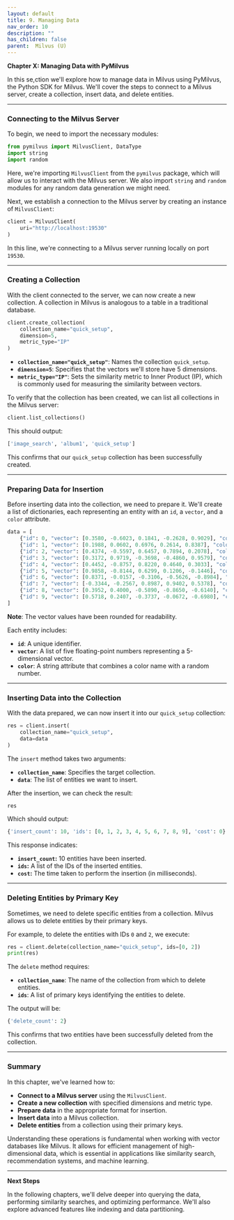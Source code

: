 ```yaml
---
layout: default
title: 9. Managing Data
nav_order: 10
description: ""
has_children: false
parent:  Milvus (U)
---
```



**Chapter X: Managing Data with PyMilvus**

In this se,ction we'll explore how to manage data in Milvus using PyMilvus, the Python SDK for Milvus. We'll cover the steps to connect to a Milvus server, create a collection, insert data, and delete entities.

---

### **Connecting to the Milvus Server**

To begin, we need to import the necessary modules:

```python
from pymilvus import MilvusClient, DataType
import string
import random
```

Here, we're importing `MilvusClient` from the `pymilvus` package, which will allow us to interact with the Milvus server. We also import `string` and `random` modules for any random data generation we might need.

Next, we establish a connection to the Milvus server by creating an instance of `MilvusClient`:

```python
client = MilvusClient(
    uri="http://localhost:19530"
)
```

In this line, we're connecting to a Milvus server running locally on port `19530`.

---

### **Creating a Collection**

With the client connected to the server, we can now create a new collection. A collection in Milvus is analogous to a table in a traditional database.

```python
client.create_collection(
    collection_name="quick_setup",
    dimension=5,
    metric_type="IP"
)
```

- **`collection_name="quick_setup"`**: Names the collection `quick_setup`.
- **`dimension=5`**: Specifies that the vectors we'll store have 5 dimensions.
- **`metric_type="IP"`**: Sets the similarity metric to Inner Product (IP), which is commonly used for measuring the similarity between vectors.

To verify that the collection has been created, we can list all collections in the Milvus server:

```python
client.list_collections()
```

This should output:

```python
['image_search', 'album1', 'quick_setup']
```

This confirms that our `quick_setup` collection has been successfully created.

---

### **Preparing Data for Insertion**

Before inserting data into the collection, we need to prepare it. We'll create a list of dictionaries, each representing an entity with an `id`, a `vector`, and a `color` attribute.

```python
data = [
    {"id": 0, "vector": [0.3580, -0.6023, 0.1841, -0.2628, 0.9029], "color": "pink_8682"},
    {"id": 1, "vector": [0.1988, 0.0602, 0.6976, 0.2614, 0.8387], "color": "red_7025"},
    {"id": 2, "vector": [0.4374, -0.5597, 0.6457, 0.7894, 0.2078], "color": "orange_6781"},
    {"id": 3, "vector": [0.3172, 0.9719, -0.3698, -0.4860, 0.9579], "color": "pink_9298"},
    {"id": 4, "vector": [0.4452, -0.8757, 0.8220, 0.4640, 0.3033], "color": "red_4794"},
    {"id": 5, "vector": [0.9858, -0.8144, 0.6299, 0.1206, -0.1446], "color": "yellow_4222"},
    {"id": 6, "vector": [0.8371, -0.0157, -0.3106, -0.5626, -0.8984], "color": "red_9392"},
    {"id": 7, "vector": [-0.3344, -0.2567, 0.8987, 0.9402, 0.5378], "color": "grey_8510"},
    {"id": 8, "vector": [0.3952, 0.4000, -0.5890, -0.8650, -0.6140], "color": "white_9381"},
    {"id": 9, "vector": [0.5718, 0.2407, -0.3737, -0.0672, -0.6980], "color": "purple_4976"}
]
```

**Note**: The vector values have been rounded for readability.

Each entity includes:

- **`id`**: A unique identifier.
- **`vector`**: A list of five floating-point numbers representing a 5-dimensional vector.
- **`color`**: A string attribute that combines a color name with a random number.

---

### **Inserting Data into the Collection**

With the data prepared, we can now insert it into our `quick_setup` collection:

```python
res = client.insert(
    collection_name="quick_setup",
    data=data
)
```

The `insert` method takes two arguments:

- **`collection_name`**: Specifies the target collection.
- **`data`**: The list of entities we want to insert.

After the insertion, we can check the result:

```python
res
```

Which should output:

```python
{'insert_count': 10, 'ids': [0, 1, 2, 3, 4, 5, 6, 7, 8, 9], 'cost': 0}
```

This response indicates:

- **`insert_count`:** 10 entities have been inserted.
- **`ids`:** A list of the IDs of the inserted entities.
- **`cost`:** The time taken to perform the insertion (in milliseconds).

---

### **Deleting Entities by Primary Key**

Sometimes, we need to delete specific entities from a collection. Milvus allows us to delete entities by their primary keys.

For example, to delete the entities with IDs `0` and `2`, we execute:

```python
res = client.delete(collection_name="quick_setup", ids=[0, 2])
print(res)
```

The `delete` method requires:

- **`collection_name`**: The name of the collection from which to delete entities.
- **`ids`**: A list of primary keys identifying the entities to delete.

The output will be:

```python
{'delete_count': 2}
```

This confirms that two entities have been successfully deleted from the collection.

---

### **Summary**

In this chapter, we've learned how to:

- **Connect to a Milvus server** using the `MilvusClient`.
- **Create a new collection** with specified dimensions and metric type.
- **Prepare data** in the appropriate format for insertion.
- **Insert data** into a Milvus collection.
- **Delete entities** from a collection using their primary keys.

Understanding these operations is fundamental when working with vector databases like Milvus. It allows for efficient management of high-dimensional data, which is essential in applications like similarity search, recommendation systems, and machine learning.

---

**Next Steps**

In the following chapters, we'll delve deeper into querying the data, performing similarity searches, and optimizing performance. We'll also explore advanced features like indexing and data partitioning.
